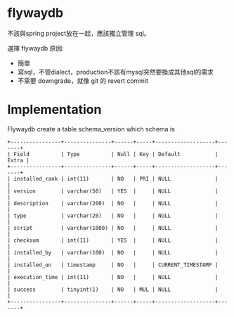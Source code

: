 # flywaydb

不該與spring project放在一起，應該獨立管理 sql。

選擇 flywaydb 原因:

* 簡單
* 寫sql，不管dialect，production不該有mysql突然要換成其他sql的需求
* 不需要 downgrade，就像 git 的 revert commit


# Implementation

Flywaydb create a table schema_version which schema is 

```
+----------------+---------------+------+-----+-------------------+-------+
| Field          | Type          | Null | Key | Default           | Extra |
+----------------+---------------+------+-----+-------------------+-------+
| installed_rank | int(11)       | NO   | PRI | NULL              |       |
| version        | varchar(50)   | YES  |     | NULL              |       |
| description    | varchar(200)  | NO   |     | NULL              |       |
| type           | varchar(20)   | NO   |     | NULL              |       |
| script         | varchar(1000) | NO   |     | NULL              |       |
| checksum       | int(11)       | YES  |     | NULL              |       |
| installed_by   | varchar(100)  | NO   |     | NULL              |       |
| installed_on   | timestamp     | NO   |     | CURRENT_TIMESTAMP |       |
| execution_time | int(11)       | NO   |     | NULL              |       |
| success        | tinyint(1)    | NO   | MUL | NULL              |       |
+----------------+---------------+------+-----+-------------------+-------+
```
